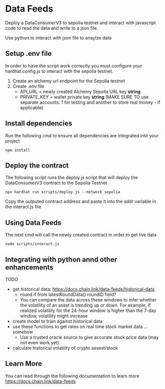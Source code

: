 # Data Feeds

Deploy a DataConsumerV3 to sepolia testnet and interact with javascript code to read the data and write to a json file.

Use python to interact with json file to anaylze data


## Setup .env file
In order to have the script work correctly you must configure your hardhat.config.js to interact with the sepolia testnet.

1. Create an alchemy url endpoint for the Sepolia testnet
2. Create .env file
   - API_URL = newly created Alchemy Sepolia URL key **string**
   - PRIVATE_KEY = wallet private key **string** (MAKE SURE TO use separate accounts: 1 for testing and another to store real money - if applicable) 

## Install dependencies
Run the following cmd to ensure all dependencies are integrated into your project
```shell
npm install
```

## Deploy the contract
The following script runs the deploy.js script that will deploy the DataConsumerV3 contract to the Sepolia Testnet
```shell
npx hardhat run scripts/deploy.js --network sepolia
```
Copy the outputed contract address and paste it into the addr variable in the interact.js file

## Using Data Feeds
The next cmd will call the newly created contract in order to get live data
```shell
node scripts/interact.js
```

## Integrating with python annd other enhancements
TODO
   - get historical data: https://docs.chain.link/data-feeds/historical-data
     - round if from latestRoundData() roundID field?
     - You can compare the data across these windows to infer whether the volatility of an asset is trending up or down.  For example, if realized volatility for the 24-hour window is higher than the 7-day window, volatility might increase
   - create model to train against historical data
   - use these functions to get rates on real time stock market data ... somehow
     - Use a trusted oracle source to give accurate stock price data (may not even work yet)
   - calculate historical volatility of crypto assest/stock

## Learn More
You can read through the following documentation to learn more
https://docs.chain.link/data-feeds